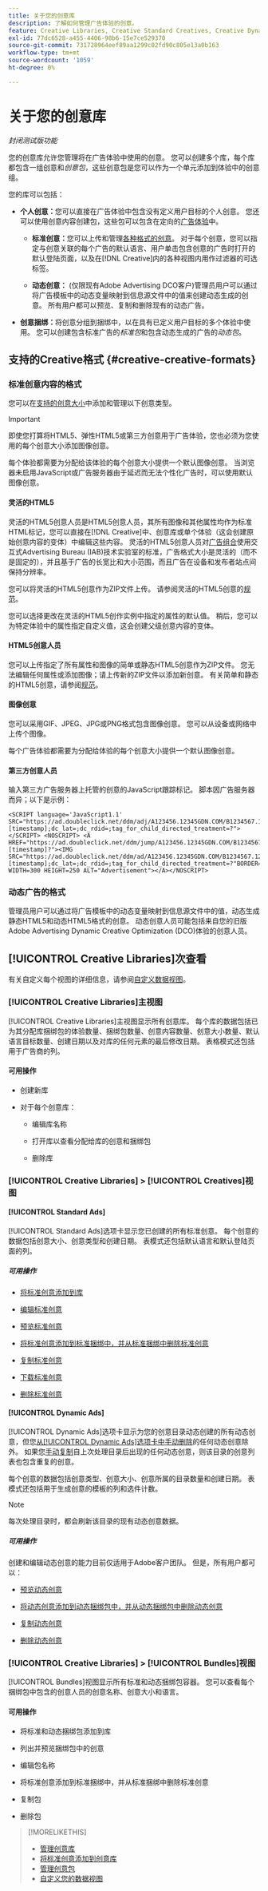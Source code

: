 ```yaml
---
title: 关于您的创意库
description: 了解如何管理广告体验的创意。
feature: Creative Libraries, Creative Standard Creatives, Creative Dynamic Creatives
exl-id: 77dc6528-a455-4406-98b6-15e7ce529370
source-git-commit: 731728964eef89aa1299c02fd90c805e13a0b163
workflow-type: tm+mt
source-wordcount: '1059'
ht-degree: 0%

---
```


# 关于您的创意库

*封闭测试版功能*

您的创意库允许您管理将在广告体验中使用的创意。 您可以创建多个库，每个库都包含一组创意和&#x200B;*创意包*，这些创意包是您可以作为一个单元添加到体验中的创意组。

您的库可以包括：

* **个人创意：**&#x200B;您可以直接在广告体验中包含没有定义用户目标的个人创意。 您还可以使用创意内容创建包，这些包可以包含在定向的[广告体验](/help/creative/experiences/experience-about.md)中。

   * **标准创意：**&#x200B;您可以上传和管理[各种格式的创意](#creative-creative-formats)。 对于每个创意，您可以指定与创意关联的每个广告的默认语言、用户单击包含创意的广告时打开的默认登陆页面，以及在[!DNL Creative]内的各种视图内用作过滤器的可选标签。

   * **动态创意：** (仅限现有Adobe Advertising DCO客户)管理员用户可以通过将广告模板中的动态变量映射到信息源文件中的值来创建动态生成的创意。 所有用户都可以预览、复制和删除现有的动态广告。

* **创意捆绑：**&#x200B;将创意分组到捆绑中，以在具有已定义用户目标的多个体验中使用。 您可以创建包含标准广告的&#x200B;*标准包*&#x200B;和包含动态生成的广告的&#x200B;*动态包*。

## 支持的Creative格式 {#creative-creative-formats}

### 标准创意内容的格式

您可以在[支持的创意大小](creative-sizes.md)中添加和管理以下创意类型。

>[!IMPORTANT]
>
>即使您打算将HTML5、弹性HTML5或第三方创意用于广告体验，您也必须为您使用的每个创意大小添加图像创意。
>
>每个体验都需要为分配给该体验的每个创意大小提供一个默认图像创意。 当浏览器未启用JavaScript或广告服务器由于延迟而无法个性化广告时，可以使用默认图像创意。

#### 灵活的HTML5

灵活的HTML5创意人员是HTML5创意人员，其所有图像和其他属性均作为标准HTML标记，您可以直接在[!DNL Creative]中、创意库或单个体验（这会创建原始创意内容的变体）中编辑这些内容。 灵活的HTML5创意人员对[广告组合](https://flexibleads.iabtechlab.com/)<!-- Change to https://iabtechlab.com/standards/iab-new-ad-portfolio-guidelines/ if the broken page isn't fixed -->使用交互式Advertising Bureau (IAB)技术实验室的标准，广告格式大小是灵活的（而不是固定的），并且基于广告的长宽比和大小范围，而且广告在设备和发布者站点间保持分辨率。

您可以<!-- either -->将灵活的HTML5创意作为ZIP文件上传<!-- or use one of the [provided templates](flexible-html5-templates.md) as a starting point -->。 请参阅灵活的HTML5创意的[规范](html5-creative-specification.md)。

<!-- Will flattening the view be possible later?
The card view, by default, includes a card for each base flexible HTML5 creative you've uploaded, with the number of creative variations [Delete old description? : an indicator of how many variations of the creative exist]. You can optionally flatten the card view to include separate cards for each base creative and each derivation. The table view is always flattened.


[Example default card view for a flexible creative with variations]()[]add image]
  
[Example card for a flexible creative with one variation]() [add image]

 -->

您可以选择更改在灵活的HTML5创作实例中指定的属性的默认值。 稍后，您可以为特定体验中的属性指定自定义值，这会创建父级创意内容的变体。

#### HTML5创意人员

您可以上传指定了所有属性和图像的简单或静态HTML5创意作为ZIP文件。 您无法编辑任何属性或添加图像；请上传新的ZIP文件以添加新创意。 有关简单和静态的HTML5创意，请参阅[规范](html5-creative-specification.md)。

#### 图像创意

您可以采用GIF、JPEG、JPG或PNG格式包含图像创意。 您可以从设备或网络中上传<!--LATER:   images from your Adobe Experience Manager accounts or -->个图像。

每个广告体验都需要为分配给体验的每个创意大小提供一个默认图像创意。

#### 第三方创意人员

输入第三方广告服务器上托管的创意的JavaScript跟踪标记。 脚本因广告服务器而异；以下是示例：

```
<SCRIPT language='JavaScript1.1' SRC="https://ad.doubleclick.net/ddm/adj/A123456.12345GDN.COM/B1234567.123456789;sz=300x250;ord=[timestamp];dc_lat=;dc_rdid=;tag_for_child_directed_treatment=?"></SCRIPT> <NOSCRIPT> <A HREF="https://ad.doubleclick.net/ddm/jump/A123456.12345GDN.COM/B1234567.123456789;sz=300x250;ord=[timestamp]?"><IMG SRC="https://ad.doubleclick.net/ddm/ad/A123456.12345GDN.COM/B1234567.123456789;sz=300x250;ord=[timestamp];dc_lat=;dc_rdid=;tag_for_child_directed_treatment=?"BORDER=0 WIDTH=300 HEIGHT=250 ALT="Advertisement"></A></NOSCRIPT>
```

### 动态广告的格式

管理员用户可以通过将广告模板中的动态变量映射到信息源文件中的值，动态生成静态HTML5和动态HTML5格式的创意。 动态创意人员可能包括来自您的旧版Adobe Advertising Dynamic Creative Optimization (DCO)体验的创意人员。

## [!UICONTROL Creative Libraries]次查看

有关自定义每个视图的详细信息，请参阅[自定义数据视图](/help/creative/introduction/customize-data-views.md)。

### [!UICONTROL Creative Libraries]主视图

[!UICONTROL Creative Libraries]主视图显示所有创意库。 每个库的数据包括已为其分配库捆绑包的体验数量、捆绑包数量、创意内容数量、创意大小数量、默认语言目标数量、创建日期以及对库的任何元素的最后修改日期。 表格模式还包括用于广告商的列。

#### 可用操作

* 创建新库

* 对于每个创意库：

   * 编辑库名称

   * 打开库以查看分配给库的创意和捆绑包

   * 删除库

### [!UICONTROL Creative Libraries] > [!UICONTROL Creatives]视图

#### [!UICONTROL Standard Ads]

[!UICONTROL Standard Ads]选项卡显示您已创建的所有标准创意。 每个创意的数据包括创意大小、创意类型和创建日期。 表模式还包括默认语言和默认登陆页面的列。

##### 可用操作

* [将标准创意添加到库](creative-add-standard.md)

* [编辑标准创意](creative-edit-standard.md)

* [预览标准创意](creative-preview.md)

* [将标准创意添加到标准捆绑中，并从标准捆绑中删除标准创意](creative-attach-detach-bundles.md)

* [复制标准创意](creative-duplicate.md)

* [下载标准创意](creative-download.md)

* [删除标准创意](creative-delete.md)

<!-- Add in as separate actions?

add or remove labels, regenerate thumbnails for your creatives. When a creative has child creative variations, you can view the variations within the Card view.

-->

#### [!UICONTROL Dynamic Ads]

[!UICONTROL Dynamic Ads]选项卡显示为您的创意目录动态创建的所有动态创意，但您[从[!UICONTROL Dynamic Ads]选项卡中手动删除](creative-delete.md)的任何动态创意除外。 如果您[手动复制](creative-duplicate.md)自上次处理目录后出现的任何动态创意，则该目录的创意列表也包含重复的创意。

每个创意的数据包括创意类型、创意大小、创意所属的目录数量和创建日期。 表模式还包括用于生成创意的模板的列和选件计数。

>[!NOTE]
>
>每次处理目录时，都会刷新该目录的现有动态创意数据。

##### 可用操作

创建和编辑动态创意的能力目前仅适用于Adobe客户团队。 但是，所有用户都可以：

* [预览动态创意](creative-preview.md)

* [将动态创意添加到动态捆绑包中，并从动态捆绑包中删除动态创意](creative-attach-detach-bundles.md)

* [复制动态创意](creative-duplicate.md)

* [删除动态创意](creative-delete.md)

<!-- Later:  Dynamic creatives are generated automatically when you save a catalog, but can regenerate the catalog using the contents of an updated asset file [using the Run Now option]. -->

### [!UICONTROL Creative Libraries] > [!UICONTROL Bundles]视图

[!UICONTROL Bundles]视图显示所有标准和动态捆绑包容器。 您可以查看每个捆绑包中包含的创意人员的创意名称、创意大小和语言。

#### 可用操作

* 将标准和动态捆绑包添加到库

* 列出并预览捆绑包中的创意

* 编辑包名称

* 将标准创意添加到标准捆绑中，并从标准捆绑中删除标准创意

* 复制包

* 删除包

>[!MORELIKETHIS]
>
>* [管理创意库](/help/creative/creative-libraries/creative-library-manage.md)
>* [将标准创意添加到创意库](creative-add-standard.md)
>* [管理创意包](bundle-manage.md)
>* [自定义您的数据视图](/help/creative/introduction/customize-data-views.md)
